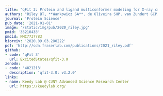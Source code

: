 ```yaml
---
title: "qFit 3: Protein and ligand multiconformer modeling for X-ray crystallographic and single-particle cryo-EM density maps"
authors: "Riley BT, **Wankowicz SA**, de Oliveira SHP, van Zundert GCP, **Hogan DW**, **Fraser JS**, Keedy DA, and van den Bedem H."
journal: 'Protein Science'
pub_date: '2021-01-01'
image: '/static/img/pub/2020_riley.jpg'
pmid: '33210433'
pmcid: PMC7737783
biorxiv: '2020.09.03.280222'
pdf: 'http://cdn.fraserlab.com/publications/2021_riley.pdf'
github:
- code: 'qFit 3'
  url: ExcitedStates/qfit-3.0
zenodo:
- code: '4021213'
  description: 'qfit-3.0: v3.2.0'
links:
- name: Keedy Lab @ CUNY Advanced Science Research Center
  url: https://keedylab.org/
---
```

